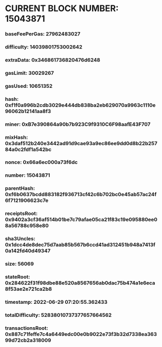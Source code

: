 # CURRENT BLOCK NUMBER: 15043871

### baseFeePerGas: 27962483027
### difficulty: 14039801753002642
### extraData: 0x346861736820476d6248
### gasLimit: 30029267
### gasUsed: 10651352
### hash: 0xf1f0a996b2cdb3029e444db838ba2eb629070a9963c1110e96062b12141aa8f3
### miner: 0xB7e390864a90b7b923C9f9310C6F98aafE43F707
### mixHash: 0x3daf512b240e3442ad91d9cae93a9ec86ee9dd0d8b22b25784a0c2fdf1a542bc
### nonce: 0x66a6ec000a73f6dc
### number: 15043871
### parentHash: 0xf6b0637bcdd883182f936713cf42c6b702bc0e45ab57ac24f6f7121906623c7e
### receiptsRoot: 0x9402a3cf36af514b01be7c79afae05ca21f83c19e095880ee08a56788c958e80
### sha3Uncles: 0x1dcc4de8dec75d7aab85b567b6ccd41ad312451b948a7413f0a142fd40d49347
### size: 56069
### stateRoot: 0x284622f31f98dbe88e520a8567656ab0dac75b474a1e6eca8f53ae2e721ca2b8
### timestamp: 2022-06-29 07:20:55.362433
### totalDifficulty: 52838010737377657664562
### transactionsRoot: 0x887c71feffe7c4a6449edc00e0b9022e73f3b32d7338ea36399d72cb2a318009
